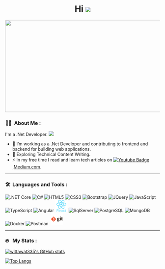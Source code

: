 <h1 align="center">Hi <img src="https://media.giphy.com/media/hvRJCLFzcasrR4ia7z/giphy.gif" width="40"></h1>

<p align="center"><img src="https://media.giphy.com/media/dWesBcTLavkZuG35MI/giphy.gif" width="600" height="300"  /></p>

### :woman_technologist: &nbsp;About Me :

I'm a .Net Developer. <img src="https://media.giphy.com/media/RbDKaczqWovIugyJmW/giphy.gif" width="30">

- 🔭 I’m working as a .Net Developer and contributing to frontend and backend for building web applications.
- 🌱 Exploring Technical Content Writing.
- ⚡ In my free time I read and learn tech articles on <a href="https://www.youtube.com/channel/UCeKE6wQHTt5JpS9_RsH4hrg" target="_blank">
    <img src="https://img.shields.io/badge/YouTube-red?style=for-the-badge&logo=youtube&logoColor=white" alt="Youtube Badge"/>
  </a> ,[Medium.com](https://medium.com/).

---

### 🛠 &nbsp;Languages and Tools :
<p align="left">
<img src="https://github.com/dotnet/docs/blob/cb475ed45f881e9462e34764480d3b0ebce85e91/docs/images/hub/netcore.svg" width="40" height="40" title=".Net Core" alt=".NET Core"/>
<img src="https://raw.githubusercontent.com/danielcranney/readme-generator/main/public/icons/skills/csharp-colored.svg" width="40" height="40" title="C#" alt="C#" />
<img src="https://raw.githubusercontent.com/danielcranney/readme-generator/main/public/icons/skills/html5-colored.svg" width="40" height="40" title="HTML5" alt="HTML5" />
<img src="https://raw.githubusercontent.com/danielcranney/readme-generator/main/public/icons/skills/css3-colored.svg" width="40" height="40" title="CSS3" alt="CSS3" />
<img src="https://raw.githubusercontent.com/danielcranney/readme-generator/main/public/icons/skills/bootstrap-colored.svg" width="40" height="40" title="Bootstrap" alt="Bootstrap" />
<img src="https://raw.githubusercontent.com/danielcranney/readme-generator/main/public/icons/skills/jquery-colored.svg" width="40" height="40" alt="JQuery" title="JQuery"/>
<img src="https://raw.githubusercontent.com/danielcranney/readme-generator/main/public/icons/skills/javascript-colored.svg" width="40" height="40" alt="JavaScript" title="JavaScript"/>
<img src="https://raw.githubusercontent.com/danielcranney/readme-generator/main/public/icons/skills/typescript-colored.svg" width="40" height="40" alt="TypeScript" title="TypeScript"/>
<img src="https://raw.githubusercontent.com/danielcranney/readme-generator/main/public/icons/skills/angularjs-colored.svg" width="40" height="40" alt="Angular" title="Angular"/>
<img src="https://github.com/devicons/devicon/blob/master/icons/react/react-original-wordmark.svg" width="40" height="40" title="React" alt="React" />    
<img src="https://gist.githubusercontent.com/Eduardokopp/9e7872ba3ca293ee1e71362dc5edbb4f/raw/047773d458f688e485a26f6b9b0594457148cbdf/sql-server-icon.svg" width="40" height="40" title="SqlServer" alt="SqlServer" />   
<img src="https://raw.githubusercontent.com/danielcranney/readme-generator/main/public/icons/skills/postgresql-colored.svg" width="40" height="40" alt="PostgreSQL" title="PostgreSQL"/>
<img src="https://raw.githubusercontent.com/danielcranney/readme-generator/main/public/icons/skills/mongodb-colored.svg" width="40" height="40" alt="MongoDB" title="MongoDB"/>
<img src="https://raw.githubusercontent.com/danielcranney/readme-generator/main/public/icons/skills/docker-colored.svg" width="40" height="40" alt="Docker" title="Docker"/>
<img src="https://www.vectorlogo.zone/logos/getpostman/getpostman-icon.svg" title="Postman" alt="Postman" width="40" height="40"/>&nbsp;
<img src="https://github.com/devicons/devicon/blob/master/icons/git/git-original-wordmark.svg" title="Git" **alt="Git" width="40" height="40"/>&nbsp;
</p>

---

### 🔥 &nbsp; My Stats :

<a href="http://www.github.com/wittawat335"><img src="https://github-readme-stats.vercel.app/api?username=wittawat335&show_icons=true&hide=&count_private=true&title_color=0891b2&text_color=ffffff&icon_color=0891b2&bg_color=1c1917&hide_border=true&show_icons=true" alt="wittawat335's GitHub stats" /></a>

[![Top Langs](https://github-readme-stats.vercel.app/api/top-langs/?username=wittawat335&layout=compact&theme=vision-friendly-dark)](https://github.com/anuraghazra/github-readme-stats)
